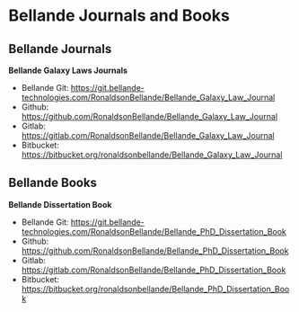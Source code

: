 # Bellande Journals and Books

## Bellande Journals
**Bellande Galaxy Laws Journals**
- Bellande Git: https://git.bellande-technologies.com/RonaldsonBellande/Bellande_Galaxy_Law_Journal
- Github: https://github.com/RonaldsonBellande/Bellande_Galaxy_Law_Journal
- Gitlab: https://gitlab.com/RonaldsonBellande/Bellande_Galaxy_Law_Journal
- Bitbucket: https://bitbucket.org/ronaldsonbellande/Bellande_Galaxy_Law_Journal


## Bellande Books
**Bellande Dissertation Book**
- Bellande Git: https://git.bellande-technologies.com/RonaldsonBellande/Bellande_PhD_Dissertation_Book
- Github: https://github.com/RonaldsonBellande/Bellande_PhD_Dissertation_Book
- Gitlab: https://gitlab.com/RonaldsonBellande/Bellande_PhD_Dissertation_Book
- Bitbucket: https://bitbucket.org/ronaldsonbellande/Bellande_PhD_Dissertation_Book
